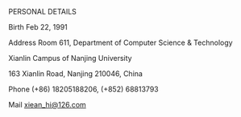 PERSONAL DETAILS

Birth Feb 22, 1991

Address Room 611, Department of Computer Science & Technology

Xianlin Campus of Nanjing University

163 Xianlin Road, Nanjing 210046, China

Phone (+86) 18205188206, (+852) 68813793

Mail xiean_hi@126.com

